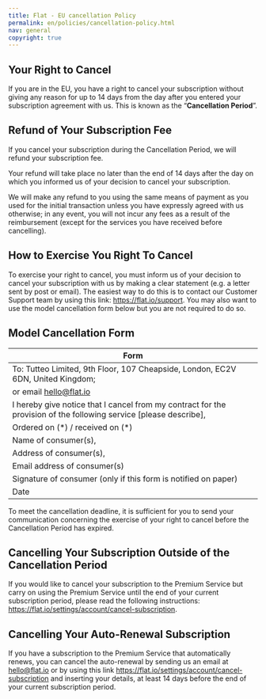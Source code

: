 ```yaml
---
title: Flat - EU cancellation Policy
permalink: en/policies/cancellation-policy.html
nav: general
copyright: true
---
```


## Your Right to Cancel

If you are in the EU, you have a right to cancel your subscription without giving any reason for up to 14 days from the day after you entered your subscription agreement with us. This is known as the “**Cancellation Period**”.

## Refund of Your Subscription Fee
If you cancel your subscription during the Cancellation Period, we will refund your subscription fee.

Your refund will take place no later than the end of 14 days after the day on which you informed us of your decision to cancel your subscription.

We will make any refund to you using the same means of payment as you used for the initial transaction unless you have expressly agreed with us otherwise; in any event, you will not incur any fees as a result of the reimbursement (except for the services you have received before cancelling).

## How to Exercise You Right To Cancel
To exercise your right to cancel, you must inform us of your decision to cancel your subscription with us by making a clear statement (e.g. a letter sent by post or email). The easiest way to do this is to contact our Customer Support team by using this link: https://flat.io/support. You may also want to use the model cancellation form below but you are not required to do so.
 
## Model Cancellation Form

| Form |
| ---- | 
| To: Tutteo Limited, 9th Floor, 107 Cheapside, London, EC2V 6DN, United Kingdom; 
| or email hello@flat.io |
| I hereby give notice that I cancel from my contract for the provision of the following service [please describe], |
| Ordered on (\*) / received on (\*) |
| Name of consumer(s), |
| Address of consumer(s), |
| Email address of consumer(s) |
| Signature of consumer (only if this form is notified on paper) |
| Date |

To meet the cancellation deadline, it is sufficient for you to send your communication concerning the exercise of your right to cancel before the Cancellation Period has expired.

## Cancelling Your Subscription Outside of the Cancellation Period
If you would like to cancel your subscription to the Premium Service but carry on using the Premium Service until the end of your current subscription period, please read the following instructions: https://flat.io/settings/account/cancel-subscription.

## Cancelling Your Auto-Renewal Subscription

If you have a subscription to the Premium Service that automatically renews, you can cancel the auto-renewal by sending us an email at hello@flat.io or by using this link https://flat.io/settings/account/cancel-subscription and inserting your details, at least 14 days before the end of your current subscription period.